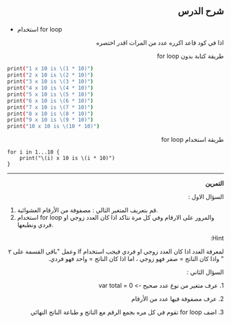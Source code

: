 
<h2><p dir="rtl">
شرح الدرس </p>
</h2>




* استخدام for loop

<p dir="rtl">
اذا في كود قاعد اكرره عدد من المرات اقدر اختصره</p>


<p dir="rtl">
طريقة كتابة بدون for loop</p>



```bash
print("1 x 10 is \(1 * 10)")
print("2 x 10 is \(2 * 10)")
print("3 x 10 is \(3 * 10)")
print("4 x 10 is \(4 * 10)")
print("5 x 10 is \(5 * 10)")
print("6 x 10 is \(6 * 10)")
print("7 x 10 is \(7 * 10)")
print("8 x 10 is \(8 * 10)")
print("9 x 10 is \(9 * 10)")
print("10 x 10 is \(10 * 10)")
```


<p dir="rtl">
طريقة استخدام for loop</p>



```
for i in 1...10 {
    print("\(i) x 10 is \(i * 10)")
}
```



---

<p dir="rtl">
<strong>التمرين</strong> </p>


<p dir="rtl">
السؤال الاول :</p>




1. قم بتعريف المتغير التالي : مصفوفة من الأرقام العشوائية.
2. استخدام for loop والمرور على الارقام وفي كل مرة نتاكد اذا كان العدد زوجي او فردي ونطبعها.
<p dir="rtl">
Hint: 

<p dir="rtl">
لمعرفة العدد اذا كان العدد زوجي او فردي فيجب استخدام if وعمل "باقي القسمة على ٢ " واذا كان الناتج = صفر فهو زوجي ، اما اذا كان الناتج = واحد فهو فردي.</p>




<p dir="rtl">
السؤال الثاني :</p>
<p dir="rtl">
1. 
عرف متغير من نوع عدد صحيح     ->      var total = 0 

<p dir="rtl">
2. 
عرف مصفوفة فيها عدد من الأرقام 

<p dir="rtl">
3. 
اضف for loop تقوم في كل مره بجمع الرقم مع الناتج و طباعة الناتج النهائي
